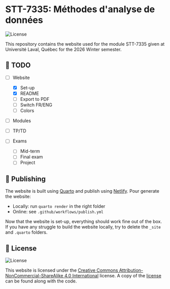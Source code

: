 # STT-7335: Méthodes d'analyse de données

![License](https://img.shields.io/badge/License-CC_BY--NC--SA_4.0-blue)


This repository contains the website used for the module STT-7335 given at Université Laval, Québec for the 2026 Winter semester.

## 🚧 TODO

- [ ] Website 
    * [X] Set-up 
    * [X] README
    * [ ] Export to PDF
    * [ ] Switch FR/ENG
    * [ ] Colors

- [ ] Modules 

- [ ] TP/TD 

- [ ] Exams
    * [ ] Mid-term
    * [ ] Final exam
    * [ ] Project

## 🚀 Publishing

The website is built using [Quarto](https://quarto.org/) and publish using [Netlify](https://www.netlify.com/). Pour generate the website: 
- Locally: run `quarto render` in the right folder
- Online: see `.github/workflows/publish.yml`

Now that the website is set-up, everything should work fine out of the box. If you have any struggle to build the website locally, try to delete the `_site` and `.quarto` folders.


## 📄 License

![License](https://licensebuttons.net/i/l/by-nc-sa/transparent/00/00/00/88x31.png)

This website is licensed under the [Creative Commons Attribution-NonCommercial-ShareAlike 4.0 International](https://creativecommons.org/licenses/by-nc-sa/4.0/) license. A copy of the [license](https://github.com/StevenGolovkine/UL-STT2200/blob/main/LICENSE) can be found along with the code.
